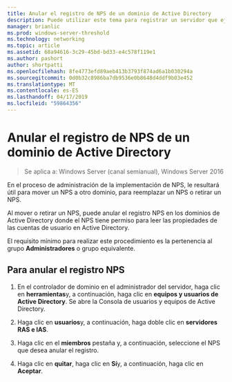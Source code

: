 ```yaml
---
title: Anular el registro de NPS de un dominio de Active Directory
description: Puede utilizar este tema para registrar un servidor que ejecuta el servidor de directivas de red en Windows Server 2016 en el dominio predeterminado NPS o en otro dominio.
manager: brianlic
ms.prod: windows-server-threshold
ms.technology: networking
ms.topic: article
ms.assetid: 68a94616-3c29-45bd-bd33-e4c578f119e1
ms.author: pashort
author: shortpatti
ms.openlocfilehash: 8fe4773efd89aeb413b3793f874ad6a1b030294a
ms.sourcegitcommit: 0d0b32c8986ba7db9536e0b8648d4ddf9b03e452
ms.translationtype: MT
ms.contentlocale: es-ES
ms.lasthandoff: 04/17/2019
ms.locfileid: "59864356"
---
```

# <a name="unregister-an-nps-from-an-active-directory-domain"></a>Anular el registro de NPS de un dominio de Active Directory

>Se aplica a: Windows Server (canal semianual), Windows Server 2016

En el proceso de administración de la implementación de NPS, le resultará útil para mover un NPS a otro dominio, para reemplazar un NPS o retirar un NPS. 

Al mover o retirar un NPS, puede anular el registro NPS en los dominios de Active Directory donde el NPS tiene permiso para leer las propiedades de las cuentas de usuario en Active Directory.

El requisito mínimo para realizar este procedimiento es la pertenencia al grupo **Administradores** o grupo equivalente.

## <a name="to-unregister-an-nps"></a>Para anular el registro NPS

1. En el controlador de dominio en el administrador del servidor, haga clic en **herramientas**y, a continuación, haga clic en **equipos y usuarios de Active Directory**. Se abre la Consola de usuarios y equipos de Active Directory.

2. Haga clic en **usuarios**y, a continuación, haga doble clic en **servidores RAS e IAS**.

3. Haga clic en el **miembros** pestaña y, a continuación, seleccione el NPS que desea anular el registro.

4. Haga clic en **quitar**, haga clic en **Sí**y, a continuación, haga clic en **Aceptar**.

